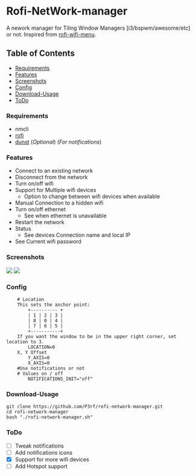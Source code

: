 # Rofi-NetWork-manager

A nework manager for Tiling Window Managers [i3/bspwm/awesome/etc] or not.
Inspired from [rofi-wifi-menu](https://github.com/zbaylin/rofi-wifi-menu).

## Table of Contents

* [Requirements](#requirements)
* [Features](#features)
* [Screenshots](#screenshots)
* [Config](#config)
* [Download-Usage](#download-usage)
* [ToDo](#todo)

### Requirements

* nmcli
* [rofi](https://github.com/davatorium/rofi)
* [dunst](https://github.com/dunst-project/dunst) (_Optional_) (_For notifications_)

### Features

* Connect to an existing network
* Disconnect from the network
* Turn on/off wifi
* Support for Multiple wifi devices
  * Option to change between wifi devices when available
* Manual Connection to a hidden wifi
* Turn on/off ethernet
  * See when ethernet is unavailable
* Restart the network
* Status
  * See devices Connection name and local IP
* See Current wifi password

### Screenshots

<img src="https://raw.githubusercontent.com/P3rf/rofi-network-manager/master/desktop.png"/>
<img src="https://raw.githubusercontent.com/P3rf/rofi-network-manager/master/options.png"/>

### Config

````
	# Location
	This sets the anchor point:
		+---------- +
		| 1 | 2 | 3 |
		| 8 | 0 | 4 |
		| 7 | 6 | 5 |
		+-----------+
	If you want the window to be in the upper right corner, set location to 3.
		LOCATION=0
	X, Y Offset
		Y_AXIS=0
		X_AXIS=0
	#Use notifications or not
	# Values on / off
		NOTIFICATIONS_INIT="off"
````

### Download-Usage

```
git clone https://github.com/P3rf/rofi-network-manager.git
cd rofi-network-manager
bash "./rofi-network-manager.sh"
```

### ToDo

* [ ] Tweak notifications
* [ ] Add notifications icons
* [X] Support for more wifi devices
* [ ] Add Hotspot support
